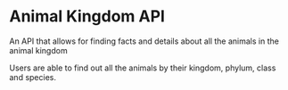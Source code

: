 # Animal Kingdom API
An API that allows for finding facts and details about all the animals
in the animal kingdom

Users are able to find out all the animals by their kingdom, phylum, class and species. 

